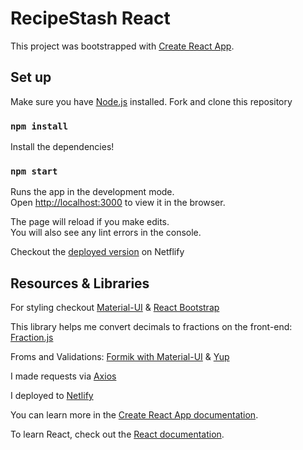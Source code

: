 # RecipeStash React

This project was bootstrapped with [Create React App](https://github.com/facebook/create-react-app).


## Set up

Make sure you have [Node.js](https://nodejs.org/en/) installed. 
Fork and clone this repository

### `npm install`

Install the dependencies!

### `npm start`

Runs the app in the development mode.\
Open [http://localhost:3000](http://localhost:3000) to view it in the browser.

The page will reload if you make edits.\
You will also see any lint errors in the console.


Checkout the [deployed version](https://my-recipe-stash.netlify.app/login) on Netflify 

## Resources & Libraries

For styling checkout [Material-UI](https://material-ui.com/) & [React Bootstrap](https://react-bootstrap.github.io/)

This library helps me convert decimals to fractions on the front-end: [Fraction.js](https://github.com/infusion/Fraction.js/)

Froms and Validations: [Formik with Material-UI](https://formik.org/docs/examples/with-material-ui) & [Yup](https://github.com/jquense/yup)

I made requests via [Axios](https://github.com/axios/axios)

I deployed to [Netlify](https://www.netlify.com/blog/2016/07/22/deploy-react-apps-in-less-than-30-seconds/)

You can learn more in the [Create React App documentation](https://facebook.github.io/create-react-app/docs/getting-started).

To learn React, check out the [React documentation](https://reactjs.org/).


